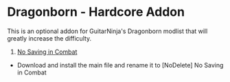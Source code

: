 # Dragonborn - Hardcore Addon
This is an optional addon for GuitarNinja's Dragonborn modlist that will greatly increase the difficulty. 

1) [No Saving in Combat](https://www.nexusmods.com/skyrimspecialedition/mods/29914)
  - Download and install the main file and rename it to [NoDelete] No Saving in Combat
